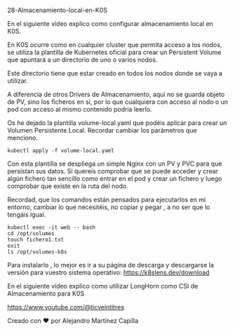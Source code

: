 28-Almacenamiento-local-en-K0S

En el siguiente video explico como configurar almacenamiento local en K0S.

En K0S ocurre como en cualquier cluster que permita acceso a los nodos, se utiliza la plantilla de Kubernetes oficial para crear un Persistent Volume que apuntará a un directorio de uno o varios nodos.

Este directorio tiene que estar creado en todos los nodos donde se vaya a utilizar.

A diferencia de otros Drivers de Almacenamiento, aquí no se guarda objeto de PV, sino los ficheros en sí, por lo que cualquiera con acceso al nodo  o un pod con acceso al mismo contenido podria leerlo.

Os he dejado la plantilla volume-local.yaml que podéis aplicar para crear un Volumen Persistente Local. Recordar cambiar los parámetros que menciono.

```
kubectl apply -f volume-local.yaml
```

Con esta plantilla se despliega un simple Nginx con un PV y PVC para que persistan sus datos.
Si quereis comprobar que se puede acceder y crear algún fichero tan sencillo como entrar en el pod y crear un fichero y luego comprobar que existe en la ruta del nodo.

Recordad, que los comandos están pensados para ejecutarlos en mi entorno, cambiar lo que necesitéis, no copiar y pegar , a no ser que lo tengáis igual.

```
kubectl exec -it web -- bash
cd /opt/volumes
touch fichero1.txt
exit
ls /opt/volumes-k8s
```

Para instalarlo , lo mejor es ir a su página de descarga y descargarse la versión para vuestro sistema operativo: https://k8slens.dev/download

En el siguiente video explico como utilizar LongHorn como CSI de Almacenamiento para K0S

https://www.youtube.com/@ticveintitres

Creado con ❤️ por Alejandro Martínez Capilla
